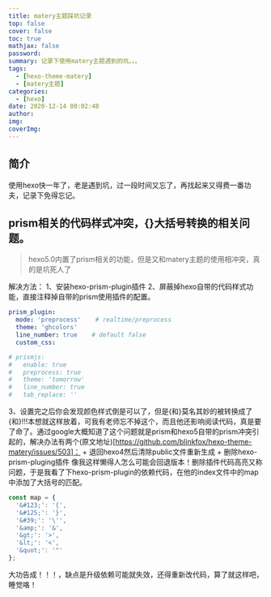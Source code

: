 ```yaml
---
title: matery主题踩坑记录
top: false
cover: false
toc: true
mathjax: false
password: 
summary: 记录下使用matery主题遇到的坑。。。
tags:
  - [hexo-theme-matery]
  - [matery主题]
categories:
  - [hexo]
date: 2020-12-14 00:02:48
author:
img:
coverImg:
---
```


## 简介
使用hexo快一年了，老是遇到坑，过一段时间又忘了，再找起来又得费一番功夫，记录下免得忘记。

## prism相关的代码样式冲突，{}大括号转换的相关问题。

> hexo5.0内置了prism相关的功能，但是又和matery主题的使用相冲突，真的是坑死人了

解决方法：
1、安装hexo-prism-plugin插件
2、屏蔽掉hexo自带的代码样式功能，直接注释掉自带的prism使用插件的配置。
```yml
prism_plugin:
  mode: 'preprocess'    # realtime/preprocess
  theme: 'ghcolors'
  line_number: true    # default false
  custom_css:

# prismjs:
#   enable: true
#   preprocess: true
#   theme: 'tomorrow'
#   line_number: true
#   tab_replace: ''
```
3、设置完之后你会发现颜色样式倒是可以了，但是{和}莫名其妙的被转换成了&#123;和&#125;!!!本想就这样放着，可我有老师忘不掉这个，而且他还影响阅读代码，真是要了命了。通过google大概知道了这个问题就是prism和hexo5自带的prism冲突引起的，解决办法有两个(原文地址)[https://github.com/blinkfox/hexo-theme-matery/issues/503]：
    + 退回hexo4然后清除public文件重新生成
    + 删除hexo-prism-pluging插件
像我这样懒得人怎么可能会回退版本！删除插件代码高亮又称问题，于是我看了下hexo-prism-plugin的依赖代码，在他的index文件中的map中添加了大括号的匹配。
```js
const map = {
  '&#123;': '{',
  '&#125;': '}',
  '&#39;': '\'',
  '&amp;': '&',
  '&gt;': '>',
  '&lt;': '<',
  '&quot;': '"'
};
```
大功告成！！！，缺点是升级依赖可能就失效，还得重新改代码，算了就这样吧，睡觉咯！